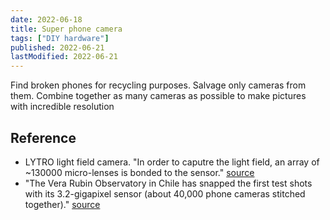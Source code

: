 ```yaml
---
date: 2022-06-18
title: Super phone camera
tags: ["DIY hardware"]
published: 2022-06-21
lastModified: 2022-06-21
---
```


Find broken phones for recycling purposes. Salvage only cameras from them. Combine together as many cameras as possible to make pictures with incredible resolution

## Reference

- LYTRO light field camera. "In order to caputre the light field, an array of ~130000 micro-lenses is bonded to the sensor." [source](https://mystical.garden/@janamarie/114790133337197331)
- "The Vera Rubin Observatory in Chile has snapped the first test shots with its 3.2-gigapixel sensor (about 40,000 phone cameras stitched together)." [source](https://wandering.shop/@adapalmer/114767727098078978)